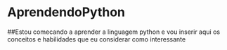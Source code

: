 # AprendendoPython

##Estou comecando a aprender a linguagem python e vou inserir aqui os conceitos e habilidades que eu considerar como interessante
